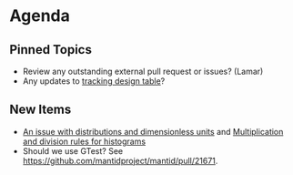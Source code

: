 Agenda
======

Pinned Topics
-------------
* Review any outstanding external pull request or issues? (Lamar)
* Any updates to [tracking design table](https://github.com/mantidproject/documents/blob/master/Project-Management/TechnicalSteeringCommittee/reports/TSC-TrackingDesignProposals.md)?

New Items
---------
* [An issue with distributions and dimensionless units](https://github.com/mantidproject/documents/blob/fix-divide-distribution/Design/DistributionsAndDimensionlessData.md) and [Multiplication and division rules for histograms](https://github.com/mantidproject/documents/pull/25)
* Should we use GTest? See https://github.com/mantidproject/mantid/pull/21671.
